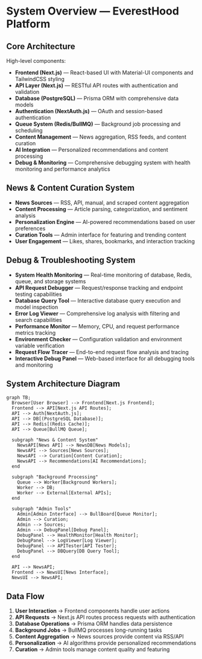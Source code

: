 # System Overview — EverestHood Platform

## Core Architecture

High-level components:

- **Frontend (Next.js)** — React-based UI with Material-UI components and TailwindCSS styling
- **API Layer (Next.js)** — RESTful API routes with authentication and validation
- **Database (PostgreSQL)** — Prisma ORM with comprehensive data models
- **Authentication (NextAuth.js)** — OAuth and session-based authentication
- **Queue System (Redis/BullMQ)** — Background job processing and scheduling
- **Content Management** — News aggregation, RSS feeds, and content curation
- **AI Integration** — Personalized recommendations and content processing
- **Debug & Monitoring** — Comprehensive debugging system with health monitoring and performance analytics

## News & Content Curation System

- **News Sources** — RSS, API, manual, and scraped content aggregation
- **Content Processing** — Article parsing, categorization, and sentiment analysis
- **Personalization Engine** — AI-powered recommendations based on user preferences
- **Curation Tools** — Admin interface for featuring and trending content
- **User Engagement** — Likes, shares, bookmarks, and interaction tracking

## Debug & Troubleshooting System

- **System Health Monitoring** — Real-time monitoring of database, Redis, queue, and storage systems
- **API Request Debugger** — Request/response tracking and endpoint testing capabilities
- **Database Query Tool** — Interactive database query execution and model inspection
- **Error Log Viewer** — Comprehensive log analysis with filtering and search capabilities
- **Performance Monitor** — Memory, CPU, and request performance metrics tracking
- **Environment Checker** — Configuration validation and environment variable verification
- **Request Flow Tracer** — End-to-end request flow analysis and tracing
- **Interactive Debug Panel** — Web-based interface for all debugging tools and monitoring

## System Architecture Diagram

```mermaid
graph TB;
  Browser[User Browser] --> Frontend[Next.js Frontend];
  Frontend --> API[Next.js API Routes];
  API --> Auth[NextAuth.js];
  API --> DB[(PostgreSQL Database)];
  API --> Redis[(Redis Cache)];
  API --> Queue[BullMQ Queue];
  
  subgraph "News & Content System"
    NewsAPI[News API] --> NewsDB[News Models];
    NewsAPI --> Sources[News Sources];
    NewsAPI --> Curation[Content Curation];
    NewsAPI --> Recommendations[AI Recommendations];
  end
  
  subgraph "Background Processing"
    Queue --> Worker[Background Workers];
    Worker --> DB;
    Worker --> External[External APIs];
  end
  
  subgraph "Admin Tools"
    Admin[Admin Interface] --> BullBoard[Queue Monitor];
    Admin --> Curation;
    Admin --> Sources;
    Admin --> DebugPanel[Debug Panel];
    DebugPanel --> HealthMonitor[Health Monitor];
    DebugPanel --> LogViewer[Log Viewer];
    DebugPanel --> APITester[API Tester];
    DebugPanel --> DBQuery[DB Query Tool];
  end
  
  API --> NewsAPI;
  Frontend --> NewsUI[News Interface];
  NewsUI --> NewsAPI;
```

## Data Flow

1. **User Interaction** → Frontend components handle user actions
2. **API Requests** → Next.js API routes process requests with authentication
3. **Database Operations** → Prisma ORM handles data persistence
4. **Background Jobs** → BullMQ processes long-running tasks
5. **Content Aggregation** → News sources provide content via RSS/API
6. **Personalization** → AI algorithms provide personalized recommendations
7. **Curation** → Admin tools manage content quality and featuring
